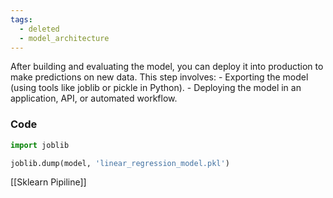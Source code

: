```yaml
---
tags:
  - deleted
  - model_architecture
---
```


After building and evaluating the model, you can deploy it into production to make predictions on new data. This step involves:
     - Exporting the model (using tools like joblib or pickle in Python).
     - Deploying the model in an application, API, or automated workflow.

### Code

   ```python
   import joblib
   
   joblib.dump(model, 'linear_regression_model.pkl')
   ```


[[Sklearn Pipiline]]



